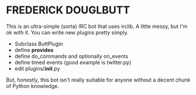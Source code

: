 FREDERICK DOUGLBUTT
===================

This is an ultra-simple (sorta) IRC bot that uses irclib. A little messy,
but I'm ok with it. You can write new plugins pretty simply.

  * Subclass ButtPlugin
  * define __provides__
  * define do_commands and optionally on_events
  * define timed events (good example is twitter.py)
  * edit plugins/__init__.py

But, honestly, this bot isn't really suitable for anyone without a decent
chunk of Python knowledge.
